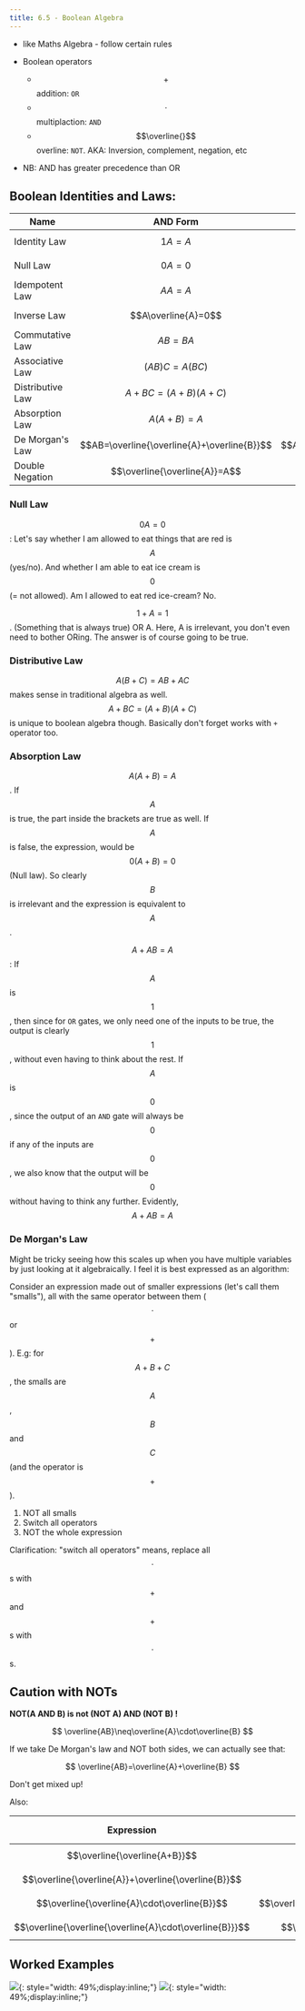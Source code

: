 ```yaml
---
title: 6.5 - Boolean Algebra
---
```


- like Maths Algebra - follow certain rules
- Boolean operators

  - $$+$$ addition: `OR`
  - $$\cdot$$ multiplaction: `AND`
  - $$\overline{}$$ overline: `NOT`. AKA: Inversion, complement, negation, etc
- NB: AND has greater precedence than OR

## Boolean Identities and Laws:

| Name             | AND Form                                    | OR Form                                          |
| ---------------- | ------------------------------------------- | ------------------------------------------------ |
| Identity Law     | $$1A=A$$                                    | $$0+A=A$$                                        |
| Null Law         | $$0A=0$$                                    | $$1+A=1$$                                        |
| Idempotent Law   | $$AA=A$$                                    | $$A+A=A$$                                        |
| Inverse Law      | $$A\overline{A}=0$$                         | $$A+\overline{A}=1$$                             |
| Commutative Law  | $$AB=BA$$                                   | $$A+B=B+A$$                                      |
| Associative Law  | $$(AB)C=A(BC)$$                             | $$(A+B)+C=A+(B+C)$$                              |
| Distributive Law | $$A+BC=(A+B)(A+C)$$                         | $$A(B+C)=AB+AC$$                                 |
| Absorption Law   | $$A(A+B)=A$$                                | $$A+AB=A$$                                       |
| De Morgan's Law  | $$AB=\overline{\overline{A}+\overline{B}}$$ | $$A+B=\overline{\overline{A}\cdot\overline{B}}$$ |
| Double Negation  | $$\overline{\overline{A}}=A$$               |                                                  |

### Null Law

$$0A=0$$: Let's say whether I am allowed to eat things that are red is $$A$$ (yes/no). And whether I am able to eat ice cream is $$0$$ (= not allowed). Am I allowed to eat red ice-cream? No.

$$1+A=1$$. (Something that is always true) OR A. Here, A is irrelevant, you don't even need to bother ORing. The answer is of course going to be true.

### Distributive Law

$$A(B+C)=AB+AC$$ makes sense in traditional algebra as well. $$A+BC=(A+B)(A+C)$$ is unique to boolean algebra though. Basically don't forget works with `+` operator too.

### Absorption Law

$$A(A+B)=A$$. If $$A$$ is true, the part inside the brackets are true as well. If $$A$$ is false, the expression, would be $$0(A+B)=0$$ (Null law). So clearly $$B$$ is irrelevant and the expression is equivalent to $$A$$.

$$A+AB=A$$: If $$A$$ is $$1$$, then since for `OR` gates, we only need one of the inputs to be true, the output is clearly $$1$$, without even having to think about the rest. If $$A$$ is $$0$$, since the output of an `AND` gate will always be $$0$$ if any of the inputs are $$0$$, we also know that the output will be $$0$$ without having to think any further. Evidently, $$A+AB=A$$

### De Morgan's Law

Might be tricky seeing how this scales up when you have multiple variables by just looking at it algebraically. I feel it is best expressed as an algorithm:

Consider an expression made out of smaller expressions (let's call them "smalls"), all with the same operator between them ($$\cdot$$ or $$+$$). E.g: for $$A+B+C$$, the smalls are $$A$$,$$B$$ and $$C$$ (and the operator is $$+$$).

1. NOT all smalls
2. Switch all operators
3. NOT the whole expression

Clarification: "switch all operators" means, replace all $$\cdot$$s with $$+$$ and $$+$$s with $$\cdot$$s.



## Caution with NOTs

**NOT(A AND B) is not (NOT A) AND (NOT B) !**


$$
\overline{AB}\neq\overline{A}\cdot\overline{B}
$$


If we take De Morgan's law and NOT both sides, we can actually see that:

$$
\overline{AB}=\overline{A}+\overline{B}
$$

Don't get mixed up!

Also:

| Expression                                              | =                                            | Cancellation Possible? |
| ------------------------------------------------------- | -------------------------------------------- | ---------------------- |
| $$\overline{\overline{A+B}}$$                           | $$A+B$$                                      | Yes                    |
| $$\overline{\overline{A}}+\overline{\overline{B}}$$     | $$A+B$$                                      | Yes                    |
| $$\overline{\overline{A}\cdot\overline{B}}$$            | $$\overline{\overline{A}\cdot\overline{B}}$$ | **No**                 |
| $$\overline{\overline{\overline{A}\cdot\overline{B}}}$$ | $$\overline{A}\cdot\overline{B}$$            | Yes                    |

## Worked Examples

![](https://i.gyazo.com/0494faf8c23ae8ad2d9f20eddc7b2d57.png){: style="width: 49%;display:inline;"} ![](https://i.gyazo.com/96958f491d80ec1f41b84220b8adacf2.png){: style="width: 49%;display:inline;"}

